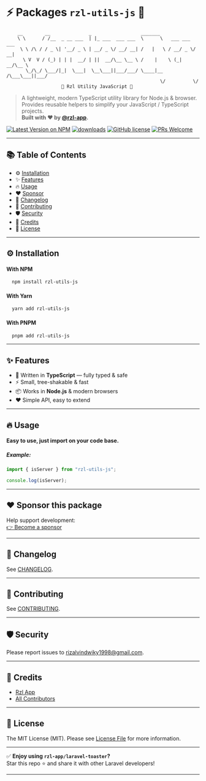 # ⚡️ Packages `rzl-utils-js` 🚀

```
    __        __              _                  _______
    \ \      / /__  _ __ ___  | |_ ___  ___ ___  \      \   ___ ___  ___
     \ \ /\ / / _ \| '__/ _ \ | __/ _ \/ __/ __| /   |   \ / __/ _ \/ __|
      \ V  V / (_) | | |  __/ | ||  __/\__ \__ \ /    |    \ (_|  __/\__ \
       \_/\_/ \___/|_|  \___|  \__\___||___/___/ \____|__  /\___\___||___/
                                                        \/          \/
                    🚀 Rzl Utility JavaScript 🚀

```

> A lightweight, modern TypeScript utility library for Node.js & browser.  
> Provides reusable helpers to simplify your JavaScript / TypeScript projects.  
> **Built with ❤️ by [@rzl-app](https://github.com/rzl-app).**

[![Latest Version on NPM](https://img.shields.io/npm/v/rzl-utils-js?color=blue&style=flat-rounded)](https://npmjs.com/package/rzl-utils-js)
[![downloads](https://img.shields.io/npm/dt/rzl-utils-js?style=flat-rounded)](https://npmjs.com/package/rzl-utils-js)
[![GitHub license](https://img.shields.io/badge/license-MIT-blue.svg)](https://github.com/rzl-app/rzl-utils-js/blob/main/LICENSE.md)
[![PRs Welcome](https://img.shields.io/badge/PRs-welcome-brightgreen.svg)](https://github.com/rzl-app/rzl-utils-js/blob/main/CONTRIBUTING.md)

---

## 📚 Table of Contents

- ⚙️ [Installation](#installation)
- ✨ [Features](#features)
- 🔥 [Usage](#usage)
- ❤️ [Sponsor](#sponsor-this-package)
- 📜 [Changelog](#changelog)
- 🤝 [Contributing](#contributing)
- 🛡 [Security](#security)
- 🙌 [Credits](#credits)
- 📄 [License](#license)

---

<h2 id="installation">⚙️ Installation</h2>

#### With NPM

```bash
  npm install rzl-utils-js
```

#### With Yarn

```bash
  yarn add rzl-utils-js
```

#### With PNPM

```bash
  pnpm add rzl-utils-js
```

---

<h2 id="features">✨ Features</h2>

- 🚀 Written in **TypeScript** — fully typed & safe
- ⚡ Small, tree-shakable & fast
- 📦 Works in **Node.js** & modern browsers
- ❤️ Simple API, easy to extend

---

<h2 id="usage">🔥 Usage</h2>

#### Easy to use, just import on your code base.

##### Example:

```ts
import { isServer } from "rzl-utils-js";

console.log(isServer);
```

---

<h2 id="sponsor-this-package">❤️ Sponsor this package</h2>

Help support development:  
[👉 Become a sponsor](https://github.com/sponsors/rzl-app)

---

<h2 id="changelog">📝 Changelog</h2>

See [CHANGELOG](CHANGELOG.md).

---

<h2 id="contributing">🤝 Contributing</h2>

See [CONTRIBUTING](CONTRIBUTING.md).

---

<h2 id="security">🛡 Security</h2>

Please report issues to [rizalvindwiky1998@gmail.com](mailto:rizalvindwiky1998@gmail.com).

---

<h2 id="credits">🙌 Credits</h2>

- [Rzl App](https://github.com/rzl-app)
- [All Contributors](../../contributors)

---

<h2 id="license">📜 License</h2>

The MIT License (MIT). Please see [License File](LICENSE.md) for more information.

---

✅ **Enjoy using `rzl-app/laravel-toaster`?**  
Star this repo ⭐ and share it with other Laravel developers!

---
